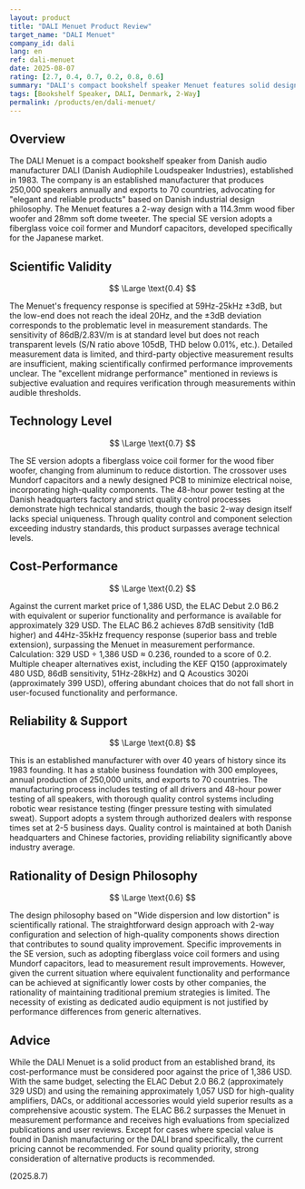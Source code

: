 ```yaml
---
layout: product
title: "DALI Menuet Product Review"
target_name: "DALI Menuet"
company_id: dali
lang: en
ref: dali-menuet
date: 2025-08-07
rating: [2.7, 0.4, 0.7, 0.2, 0.8, 0.6]
summary: "DALI's compact bookshelf speaker Menuet features solid design and build quality from an established Danish manufacturer, but significantly underperforms in cost-performance due to the existence of competing products that deliver equivalent performance at much lower prices."
tags: [Bookshelf Speaker, DALI, Denmark, 2-Way]
permalink: /products/en/dali-menuet/
---
```


## Overview

The DALI Menuet is a compact bookshelf speaker from Danish audio manufacturer DALI (Danish Audiophile Loudspeaker Industries), established in 1983. The company is an established manufacturer that produces 250,000 speakers annually and exports to 70 countries, advocating for "elegant and reliable products" based on Danish industrial design philosophy. The Menuet features a 2-way design with a 114.3mm wood fiber woofer and 28mm soft dome tweeter. The special SE version adopts a fiberglass voice coil former and Mundorf capacitors, developed specifically for the Japanese market.

## Scientific Validity

$$ \Large \text{0.4} $$

The Menuet's frequency response is specified at 59Hz-25kHz ±3dB, but the low-end does not reach the ideal 20Hz, and the ±3dB deviation corresponds to the problematic level in measurement standards. The sensitivity of 86dB/2.83V/m is at standard level but does not reach transparent levels (S/N ratio above 105dB, THD below 0.01%, etc.). Detailed measurement data is limited, and third-party objective measurement results are insufficient, making scientifically confirmed performance improvements unclear. The "excellent midrange performance" mentioned in reviews is subjective evaluation and requires verification through measurements within audible thresholds.

## Technology Level

$$ \Large \text{0.7} $$

The SE version adopts a fiberglass voice coil former for the wood fiber woofer, changing from aluminum to reduce distortion. The crossover uses Mundorf capacitors and a newly designed PCB to minimize electrical noise, incorporating high-quality components. The 48-hour power testing at the Danish headquarters factory and strict quality control processes demonstrate high technical standards, though the basic 2-way design itself lacks special uniqueness. Through quality control and component selection exceeding industry standards, this product surpasses average technical levels.

## Cost-Performance

$$ \Large \text{0.2} $$

Against the current market price of 1,386 USD, the ELAC Debut 2.0 B6.2 with equivalent or superior functionality and performance is available for approximately 329 USD. The ELAC B6.2 achieves 87dB sensitivity (1dB higher) and 44Hz-35kHz frequency response (superior bass and treble extension), surpassing the Menuet in measurement performance. Calculation: 329 USD ÷ 1,386 USD ≈ 0.236, rounded to a score of 0.2. Multiple cheaper alternatives exist, including the KEF Q150 (approximately 480 USD, 86dB sensitivity, 51Hz-28kHz) and Q Acoustics 3020i (approximately 399 USD), offering abundant choices that do not fall short in user-focused functionality and performance.

## Reliability & Support

$$ \Large \text{0.8} $$

This is an established manufacturer with over 40 years of history since its 1983 founding. It has a stable business foundation with 300 employees, annual production of 250,000 units, and exports to 70 countries. The manufacturing process includes testing of all drivers and 48-hour power testing of all speakers, with thorough quality control systems including robotic wear resistance testing (finger pressure testing with simulated sweat). Support adopts a system through authorized dealers with response times set at 2-5 business days. Quality control is maintained at both Danish headquarters and Chinese factories, providing reliability significantly above industry average.

## Rationality of Design Philosophy

$$ \Large \text{0.6} $$

The design philosophy based on "Wide dispersion and low distortion" is scientifically rational. The straightforward design approach with 2-way configuration and selection of high-quality components shows direction that contributes to sound quality improvement. Specific improvements in the SE version, such as adopting fiberglass voice coil formers and using Mundorf capacitors, lead to measurement result improvements. However, given the current situation where equivalent functionality and performance can be achieved at significantly lower costs by other companies, the rationality of maintaining traditional premium strategies is limited. The necessity of existing as dedicated audio equipment is not justified by performance differences from generic alternatives.

## Advice

While the DALI Menuet is a solid product from an established brand, its cost-performance must be considered poor against the price of 1,386 USD. With the same budget, selecting the ELAC Debut 2.0 B6.2 (approximately 329 USD) and using the remaining approximately 1,057 USD for high-quality amplifiers, DACs, or additional accessories would yield superior results as a comprehensive acoustic system. The ELAC B6.2 surpasses the Menuet in measurement performance and receives high evaluations from specialized publications and user reviews. Except for cases where special value is found in Danish manufacturing or the DALI brand specifically, the current pricing cannot be recommended. For sound quality priority, strong consideration of alternative products is recommended.

(2025.8.7)
